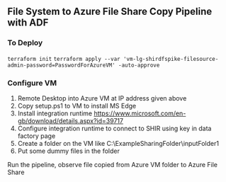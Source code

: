## File System to Azure File Share Copy Pipeline with ADF

### To Deploy
`terraform init`
`terraform apply --var 'vm-lg-shirdfspike-filesource-admin-password=PasswordForAzureVM' -auto-approve`

### Configure VM
1. Remote Desktop into Azure VM at IP address given above
2. Copy setup.ps1 to VM to install MS Edge
3. Install integration runtime https://www.microsoft.com/en-gb/download/details.aspx?id=39717
4. Configure integration runtime to connect to SHIR using key in data factory page
5. Create a folder on the VM like C:\\ExampleSharingFolder\inputFolder1
6. Put some dummy files in the folder

Run the pipeline, observe file copied from Azure VM folder to Azure File Share